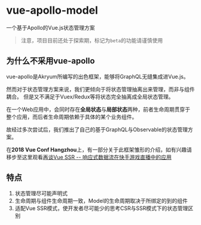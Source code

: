 # vue-apollo-model
一个基于Apollo的Vue.js状态管理方案

> 注意，项目目前还处于探索期，标记为`beta`的功能请谨慎使用

## 为什么不采用vue-apollo
vue-apollo是Akryum所编写的出色框架，能够将GraphQL无缝集成进Vue.js。

然而对于状态管理方案来说，我们更倾向于将状态管理抽离出来管理，而非与组件耦合。
但是又不满足于Vuex/Redux等将状态完全抽离成全局状态管理。

在一个Web应用中，会同时存在**全局状态**与**局部状态**两种，前者生命周期贯穿于整个应用，而后者生命周期依赖于具体的某个业务组件。

故经过多次尝试后，我们推出了自己的基于GraphQL与Observable的状态管理方案。

在**2018 Vue Conf Hangzhou**上，有一部分关于此框架雏形的介绍，如有兴趣请移步至这里观看[再谈Vue SSR -- 响应式数据流在快手游戏直播中的应用](https://www.bilibili.com/video/av37909507/)

## 特点
1. 状态管理尽可能声明式
2. 生命周期与组件生命周期一致，Model的生命周期取决于所绑定的到的组件
3. 适配Vue SSR模式，使开发者尽可能少的思考CSR与SSR模式下的状态管理区别